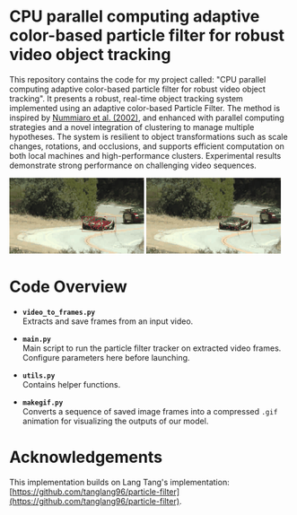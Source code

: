 # CPU parallel computing adaptive color-based particle filter for robust video object tracking

This repository contains the code for my project called: "CPU parallel computing adaptive color-based particle filter for robust video object tracking". It presents a robust, real-time object tracking system implemented using an adaptive color-based Particle Filter. The method is inspired by [Nummiaro et al. (2002)](https://www.sciencedirect.com/science/article/pii/S0262885602001294), and enhanced with parallel computing strategies and a novel integration of clustering to manage multiple hypotheses. The system is resilient to object transformations such as scale changes, rotations, and occlusions, and supports efficient computation on both local machines and high-performance clusters. Experimental results demonstrate strong performance on challenging video sequences.

![Demo Animation](demo4_4Nef_p224.gif) ![Demo Animation](demo6_6Nef_p56.gif)


# Code Overview

- **`video_to_frames.py`**  
  Extracts and save frames from an input video.
  
- **`main.py`**  
  Main script to run the particle filter tracker on extracted video frames. Configure parameters here before launching.

- **`utils.py`**  
  Contains helper functions.

- **`makegif.py`**  
  Converts a sequence of saved image frames into a compressed `.gif` animation for visualizing the outputs of our model.

# Acknowledgements

This implementation builds on Lang Tang's implementation: [https://github.com/tanglang96/particle-filter](https://github.com/tanglang96/particle-filter).
